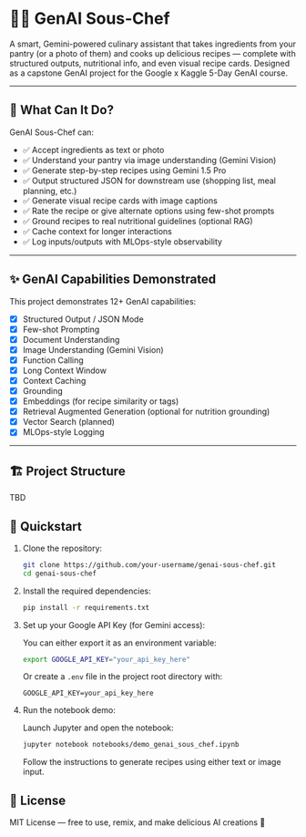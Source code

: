 # 🧑‍🍳 GenAI Sous-Chef

A smart, Gemini-powered culinary assistant that takes ingredients from your pantry (or a photo of them) and cooks up delicious recipes — complete with structured outputs, nutritional info, and even visual recipe cards. Designed as a capstone GenAI project for the Google x Kaggle 5-Day GenAI course.

---

## 🌟 What Can It Do?

GenAI Sous-Chef can:

- ✅ Accept ingredients as text or photo  
- ✅ Understand your pantry via image understanding (Gemini Vision)  
- ✅ Generate step-by-step recipes using Gemini 1.5 Pro  
- ✅ Output structured JSON for downstream use (shopping list, meal planning, etc.)  
- ✅ Generate visual recipe cards with image captions  
- ✅ Rate the recipe or give alternate options using few-shot prompts  
- ✅ Ground recipes to real nutritional guidelines (optional RAG)  
- ✅ Cache context for longer interactions  
- ✅ Log inputs/outputs with MLOps-style observability  

---

## ✨ GenAI Capabilities Demonstrated

This project demonstrates 12+ GenAI capabilities:

- [x] Structured Output / JSON Mode  
- [x] Few-shot Prompting  
- [x] Document Understanding  
- [x] Image Understanding (Gemini Vision)  
- [x] Function Calling  
- [x] Long Context Window  
- [x] Context Caching  
- [x] Grounding  
- [x] Embeddings (for recipe similarity or tags)  
- [x] Retrieval Augmented Generation (optional for nutrition grounding)  
- [x] Vector Search (planned)  
- [x] MLOps-style Logging  

---

## 🏗️ Project Structure

TBD

## 🚀 Quickstart

1. Clone the repository:

    ```bash
    git clone https://github.com/your-username/genai-sous-chef.git
    cd genai-sous-chef
    ```

2. Install the required dependencies:

    ```bash
    pip install -r requirements.txt
    ```

3. Set up your Google API Key (for Gemini access):

    You can either export it as an environment variable:

    ```bash
    export GOOGLE_API_KEY="your_api_key_here"
    ```

    Or create a `.env` file in the project root directory with:

    ```env
    GOOGLE_API_KEY=your_api_key_here
    ```

4. Run the notebook demo:

    Launch Jupyter and open the notebook:

    ```bash
    jupyter notebook notebooks/demo_genai_sous_chef.ipynb
    ```

    Follow the instructions to generate recipes using either text or image input.

## 📜 License

MIT License — free to use, remix, and make delicious AI creations 🍲
